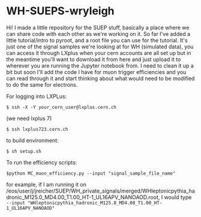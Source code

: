 # WH-SUEPS-wryleigh
Hi! I made a little repository for the SUEP stuff, basically a place where we can share code with each other as we're working on it. 
So far I've added a little tutorial/intro to pyroot, and a root file you can use for the tutorial. It's just one of the signal samples we're looking at for WH (simulated data), you can access it through LXplus when your cern accounts are all set up but in the meantime you'll want to download it from here and just upload it to wherever you are running the Jupyter notebook from.
I need to clean it up a bit but soon I'll add the code I have for muon trigger efficiencies and you can read through it and start thinking about what would need to be modified to do the same for electrons.


For logging into LXPLus: 
```
$ ssh -X -Y your_cern_user@lxplus.cern.ch
 ```
 (we need lxplus 7)
 ```
$ ssh lxplus723.cern.ch
```
 to build environment:
 ```
$ sh setup.sh
```


To run the efficiency scripts: 
```
$python MC_muon_efficiency.py --input "signal_sample_file_name"
```
for example, if I am running it on /eos/user/j/jreicher/SUEP/WH_private_signals/merged/WHleptonicpythia_hadronic_M125.0_MD4.00_T1.00_HT-1_UL16APV_NANOAOD.root, I would type 
```--input "WHleptonicpythia_hadronic_M125.0_MD4.00_T1.00_HT-1_UL16APV_NANOAOD"```
